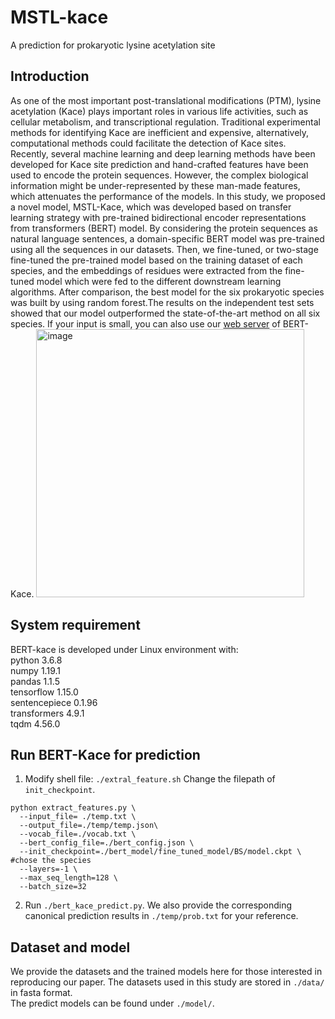 # MSTL-kace
A prediction for prokaryotic lysine acetylation site

## Introduction
As one of the most important post-translational modifications (PTM), lysine acetylation (Kace) plays important roles in various life activities, such as cellular metabolism, and transcriptional regulation. Traditional experimental methods for identifying Kace are inefficient and expensive, alternatively, computational methods could facilitate the detection of Kace sites. Recently, several machine learning and deep learning methods have been developed for Kace site prediction and hand-crafted features have been used to encode the protein sequences. However, the complex biological information might be under-represented by these man-made features, which attenuates the performance of the models. In this study, we proposed a novel model, MSTL-Kace, which was developed based on transfer learning strategy with pre-trained bidirectional encoder representations from transformers (BERT) model. By considering the protein sequences as natural language sentences, a domain-specific BERT model was pre-trained using all the sequences in our datasets. Then, we fine-tuned, or two-stage fine-tuned the pre-trained model based on the training dataset of each species, and the embeddings of residues were extracted from the fine-tuned model which were fed to the different downstream learning algorithms. After comparison, the best model for the six prokaryotic species was built by using random forest.The results on the independent test sets showed that our model outperformed the state-of-the-art method on all six species.
If your input is small, you can also use our [web server](http://bert-kace.zhulab.org.cn/) of BERT-Kace.
<img width="429" alt="image" src="https://github.com/leo97king/MSTL-kace/assets/87485193/71027d3a-3017-41d2-bbf1-0be60bc30481">


## System requirement
BERT-kace is developed under Linux environment with:  
python  3.6.8  
numpy  1.19.1  
pandas  1.1.5  
tensorflow  1.15.0  
sentencepiece  0.1.96  
transformers  4.9.1  
tqdm  4.56.0  


## Run BERT-Kace for prediction
1. Modify shell file: `./extral_feature.sh` Change the filepath of `init_checkpoint`.
```
python extract_features.py \
  --input_file= ./temp.txt \  
  --output_file=./temp/temp.json\
  --vocab_file=./vocab.txt \
  --bert_config_file=./bert_config.json \
  --init_checkpoint=./bert_model/fine_tuned_model/BS/model.ckpt \ #chose the species
  --layers=-1 \
  --max_seq_length=128 \
  --batch_size=32 
```

2. Run `./bert_kace_predict.py`. We also provide the corresponding canonical prediction results in `./temp/prob.txt` for your reference.



## Dataset and model
We provide the datasets and the trained  models here for those interested in reproducing our paper.
The  datasets used in this study are stored in `./data/` in fasta format.  
The predict models  can be found under `./model/`.

